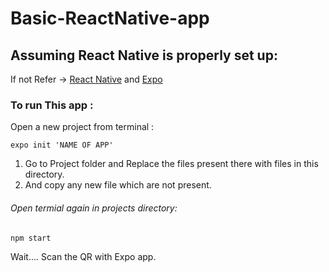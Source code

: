 # Basic-ReactNative-app
## Assuming React Native is properly set up: 
If not Refer -> [React Native](https://reactnative.dev/docs/environment-setup) and  [Expo](https://expo.io/learn) 
### To run This app :
Open a new project from terminal :
```
expo init 'NAME OF APP'
```
1) Go to Project folder and Replace the files present there with files in this directory.
2) And copy any new file which are not present.
###### Open termial again in projects directory:
```
npm start
```
Wait....
Scan the QR with Expo app. 

